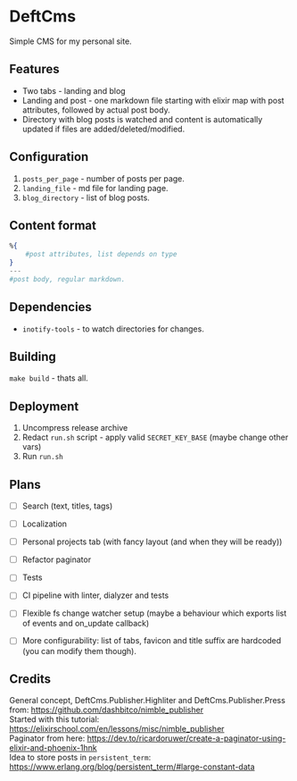 # DeftCms

Simple CMS for my personal site.  

## Features
- Two tabs - landing and blog
- Landing and post - one markdown file starting with elixir map with post attributes, followed by actual post body.
- Directory with blog posts is watched and content is automatically updated if files are added/deleted/modified.

## Configuration
1. `posts_per_page` - number of posts per page.
2. `landing_file` - md file for landing page.
3. `blog_directory` - list of blog posts.

## Content format
```elixir
%{
    #post attributes, list depends on type
}
---
#post body, regular markdown.
```

## Dependencies
- `inotify-tools` - to watch directories for changes.

## Building
`make build` - thats all.

## Deployment
1. Uncompress release archive
2. Redact `run.sh` script - apply valid `SECRET_KEY_BASE` (maybe change other vars)
3. Run `run.sh`

## Plans
- [ ] Search (text, titles, tags)
- [ ] Localization
- [ ] Personal projects tab (with fancy layout (and when they will be ready))
- [ ] Refactor paginator
- [ ] Tests
- [ ] CI pipeline with linter, dialyzer and tests
- [ ] Flexible fs change watcher setup (maybe a behaviour which exports list of events and on_update callback)
- [ ] More configurability: list of tabs, favicon and title suffix are hardcoded (you can modify them though).


## Credits
General concept, DeftCms.Publisher.Highliter and DeftCms.Publisher.Press from: https://github.com/dashbitco/nimble_publisher  
Started with this tutorial: https://elixirschool.com/en/lessons/misc/nimble_publisher   
Paginator from here: https://dev.to/ricardoruwer/create-a-paginator-using-elixir-and-phoenix-1hnk  
Idea to store posts in `persistent_term`: https://www.erlang.org/blog/persistent_term/#large-constant-data
